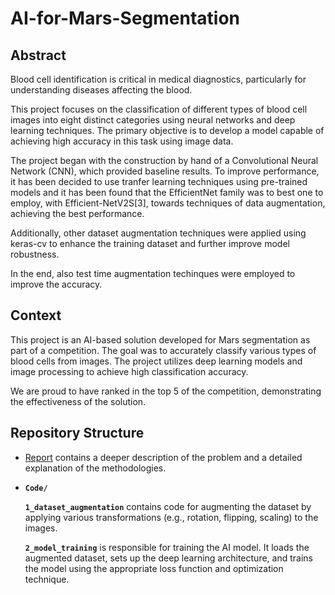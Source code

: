 # AI-for-Mars-Segmentation

## Abstract
Blood cell identification is critical in medical diagnostics, particularly for understanding diseases affecting the blood.

This project focuses on the classification of different types of blood cell images into eight distinct categories using neural networks and deep learning techniques. 
The primary objective is to develop a model capable of achieving high accuracy in this task using image data.

The project began with the construction by hand of a Convolutional Neural Network (CNN), which provided baseline results. To improve performance, it has been decided to use tranfer learning techniques using pre-trained models and it has been found that the EfficientNet family was to best one to employ, with Efficient-NetV2S[3], towards techniques of data augmentation, achieving the best performance.

Additionally, other dataset augmentation techniques were applied using keras-cv to enhance the training dataset and further improve model robustness. 

In the end, also test time augmentation techinques were employed to improve the accuracy.

## Context
This project is an AI-based solution developed for Mars segmentation as part of a competition. The goal was to accurately classify various types of blood cells from images. 
The project utilizes deep learning models and image processing to achieve high classification accuracy. 

We are proud to have ranked in the top 5 of the competition, demonstrating the effectiveness of the solution.

## Repository Structure
* [Report](Report.pdf)
  contains a deeper description of the problem and a detailed explanation of the methodologies.
* **`Code/`**
  
  **`1_dataset_augmentation`** contains code for augmenting the dataset by applying various transformations (e.g., rotation, flipping, scaling) to the images.
  
  **`2_model_training`** is responsible for training the AI model. It loads the augmented dataset, sets up the deep learning architecture, and trains the model using the appropriate loss function and optimization     technique.

